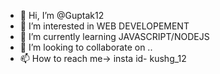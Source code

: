 - 👋 Hi, I’m @Guptak12
- 👀 I’m interested in WEB DEVELOPEMENT
- 🌱 I’m currently learning JAVASCRIPT/NODEJS
- 💞️ I’m looking to collaborate on ..
- 📫 How to reach me-> insta id- kushg_12

<!---
Guptak12/Guptak12 is a ✨ special ✨ repository because its `README.md` (this file) appears on your GitHub profile.
You can click the Preview link to take a look at your changes.
--->
